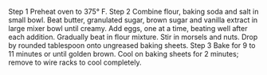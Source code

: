 Step 1
Preheat oven to 375° F.
Step 2
Combine flour, baking soda and salt in small bowl. Beat butter, granulated sugar, brown sugar and vanilla extract in large mixer bowl until creamy. Add eggs, one at a time, beating well after each addition. Gradually beat in flour mixture. Stir in morsels and nuts. Drop by rounded tablespoon onto ungreased baking sheets.
Step 3
Bake for 9 to 11 minutes or until golden brown. Cool on baking sheets for 2 minutes; remove to wire racks to cool completely.
